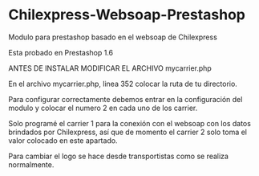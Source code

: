 # Chilexpress-Websoap-Prestashop
Modulo para prestashop basado en el websoap de Chilexpress

Esta probado en Prestashop 1.6

ANTES DE INSTALAR MODIFICAR EL ARCHIVO mycarrier.php

En el archivo mycarrier.php, linea 352 colocar la ruta de tu directorio.

Para configurar correctamente debemos entrar en la configuración del modulo y colocar el numero 2 en cada uno de los carrier.

Solo programé el carrier 1 para la conexión con el websoap con los datos brindados por Chilexpress, así que de momento el carrier 2 solo toma el valor colocado en este apartado.

Para cambiar el logo se hace desde transportistas como se realiza normalmente.
